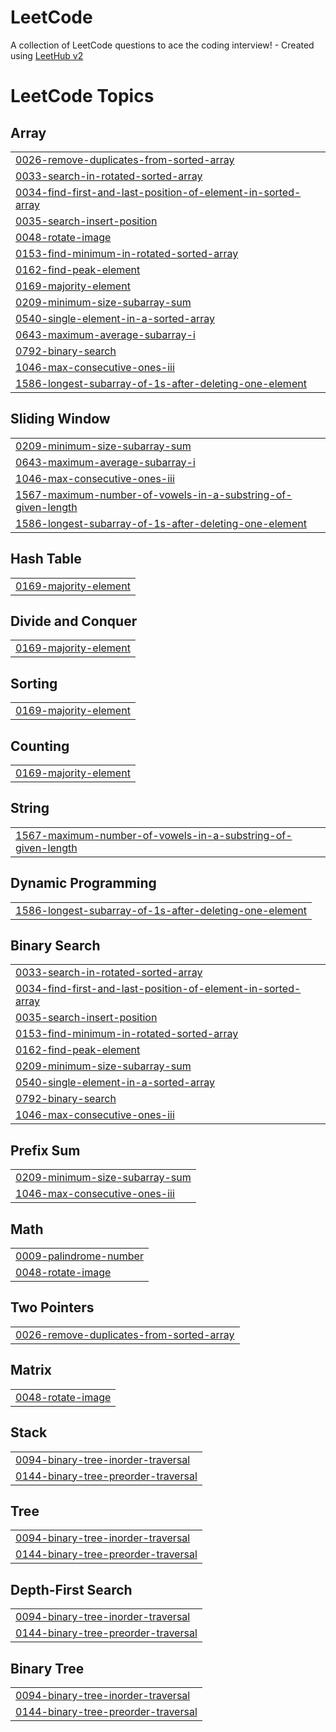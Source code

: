 # LeetCode
A collection of LeetCode questions to ace the coding interview! - Created using [LeetHub v2](https://github.com/arunbhardwaj/LeetHub-2.0)

<!---LeetCode Topics Start-->
# LeetCode Topics
## Array
|  |
| ------- |
| [0026-remove-duplicates-from-sorted-array](https://github.com/RajveerSaini21/LeetCode/tree/master/0026-remove-duplicates-from-sorted-array) |
| [0033-search-in-rotated-sorted-array](https://github.com/RajveerSaini21/LeetCode/tree/master/0033-search-in-rotated-sorted-array) |
| [0034-find-first-and-last-position-of-element-in-sorted-array](https://github.com/RajveerSaini21/LeetCode/tree/master/0034-find-first-and-last-position-of-element-in-sorted-array) |
| [0035-search-insert-position](https://github.com/RajveerSaini21/LeetCode/tree/master/0035-search-insert-position) |
| [0048-rotate-image](https://github.com/RajveerSaini21/LeetCode/tree/master/0048-rotate-image) |
| [0153-find-minimum-in-rotated-sorted-array](https://github.com/RajveerSaini21/LeetCode/tree/master/0153-find-minimum-in-rotated-sorted-array) |
| [0162-find-peak-element](https://github.com/RajveerSaini21/LeetCode/tree/master/0162-find-peak-element) |
| [0169-majority-element](https://github.com/RajveerSaini21/LeetCode/tree/master/0169-majority-element) |
| [0209-minimum-size-subarray-sum](https://github.com/RajveerSaini21/LeetCode/tree/master/0209-minimum-size-subarray-sum) |
| [0540-single-element-in-a-sorted-array](https://github.com/RajveerSaini21/LeetCode/tree/master/0540-single-element-in-a-sorted-array) |
| [0643-maximum-average-subarray-i](https://github.com/RajveerSaini21/LeetCode/tree/master/0643-maximum-average-subarray-i) |
| [0792-binary-search](https://github.com/RajveerSaini21/LeetCode/tree/master/0792-binary-search) |
| [1046-max-consecutive-ones-iii](https://github.com/RajveerSaini21/LeetCode/tree/master/1046-max-consecutive-ones-iii) |
| [1586-longest-subarray-of-1s-after-deleting-one-element](https://github.com/RajveerSaini21/LeetCode/tree/master/1586-longest-subarray-of-1s-after-deleting-one-element) |
## Sliding Window
|  |
| ------- |
| [0209-minimum-size-subarray-sum](https://github.com/RajveerSaini21/LeetCode/tree/master/0209-minimum-size-subarray-sum) |
| [0643-maximum-average-subarray-i](https://github.com/RajveerSaini21/LeetCode/tree/master/0643-maximum-average-subarray-i) |
| [1046-max-consecutive-ones-iii](https://github.com/RajveerSaini21/LeetCode/tree/master/1046-max-consecutive-ones-iii) |
| [1567-maximum-number-of-vowels-in-a-substring-of-given-length](https://github.com/RajveerSaini21/LeetCode/tree/master/1567-maximum-number-of-vowels-in-a-substring-of-given-length) |
| [1586-longest-subarray-of-1s-after-deleting-one-element](https://github.com/RajveerSaini21/LeetCode/tree/master/1586-longest-subarray-of-1s-after-deleting-one-element) |
## Hash Table
|  |
| ------- |
| [0169-majority-element](https://github.com/RajveerSaini21/LeetCode/tree/master/0169-majority-element) |
## Divide and Conquer
|  |
| ------- |
| [0169-majority-element](https://github.com/RajveerSaini21/LeetCode/tree/master/0169-majority-element) |
## Sorting
|  |
| ------- |
| [0169-majority-element](https://github.com/RajveerSaini21/LeetCode/tree/master/0169-majority-element) |
## Counting
|  |
| ------- |
| [0169-majority-element](https://github.com/RajveerSaini21/LeetCode/tree/master/0169-majority-element) |
## String
|  |
| ------- |
| [1567-maximum-number-of-vowels-in-a-substring-of-given-length](https://github.com/RajveerSaini21/LeetCode/tree/master/1567-maximum-number-of-vowels-in-a-substring-of-given-length) |
## Dynamic Programming
|  |
| ------- |
| [1586-longest-subarray-of-1s-after-deleting-one-element](https://github.com/RajveerSaini21/LeetCode/tree/master/1586-longest-subarray-of-1s-after-deleting-one-element) |
## Binary Search
|  |
| ------- |
| [0033-search-in-rotated-sorted-array](https://github.com/RajveerSaini21/LeetCode/tree/master/0033-search-in-rotated-sorted-array) |
| [0034-find-first-and-last-position-of-element-in-sorted-array](https://github.com/RajveerSaini21/LeetCode/tree/master/0034-find-first-and-last-position-of-element-in-sorted-array) |
| [0035-search-insert-position](https://github.com/RajveerSaini21/LeetCode/tree/master/0035-search-insert-position) |
| [0153-find-minimum-in-rotated-sorted-array](https://github.com/RajveerSaini21/LeetCode/tree/master/0153-find-minimum-in-rotated-sorted-array) |
| [0162-find-peak-element](https://github.com/RajveerSaini21/LeetCode/tree/master/0162-find-peak-element) |
| [0209-minimum-size-subarray-sum](https://github.com/RajveerSaini21/LeetCode/tree/master/0209-minimum-size-subarray-sum) |
| [0540-single-element-in-a-sorted-array](https://github.com/RajveerSaini21/LeetCode/tree/master/0540-single-element-in-a-sorted-array) |
| [0792-binary-search](https://github.com/RajveerSaini21/LeetCode/tree/master/0792-binary-search) |
| [1046-max-consecutive-ones-iii](https://github.com/RajveerSaini21/LeetCode/tree/master/1046-max-consecutive-ones-iii) |
## Prefix Sum
|  |
| ------- |
| [0209-minimum-size-subarray-sum](https://github.com/RajveerSaini21/LeetCode/tree/master/0209-minimum-size-subarray-sum) |
| [1046-max-consecutive-ones-iii](https://github.com/RajveerSaini21/LeetCode/tree/master/1046-max-consecutive-ones-iii) |
## Math
|  |
| ------- |
| [0009-palindrome-number](https://github.com/RajveerSaini21/LeetCode/tree/master/0009-palindrome-number) |
| [0048-rotate-image](https://github.com/RajveerSaini21/LeetCode/tree/master/0048-rotate-image) |
## Two Pointers
|  |
| ------- |
| [0026-remove-duplicates-from-sorted-array](https://github.com/RajveerSaini21/LeetCode/tree/master/0026-remove-duplicates-from-sorted-array) |
## Matrix
|  |
| ------- |
| [0048-rotate-image](https://github.com/RajveerSaini21/LeetCode/tree/master/0048-rotate-image) |
## Stack
|  |
| ------- |
| [0094-binary-tree-inorder-traversal](https://github.com/RajveerSaini21/LeetCode/tree/master/0094-binary-tree-inorder-traversal) |
| [0144-binary-tree-preorder-traversal](https://github.com/RajveerSaini21/LeetCode/tree/master/0144-binary-tree-preorder-traversal) |
## Tree
|  |
| ------- |
| [0094-binary-tree-inorder-traversal](https://github.com/RajveerSaini21/LeetCode/tree/master/0094-binary-tree-inorder-traversal) |
| [0144-binary-tree-preorder-traversal](https://github.com/RajveerSaini21/LeetCode/tree/master/0144-binary-tree-preorder-traversal) |
## Depth-First Search
|  |
| ------- |
| [0094-binary-tree-inorder-traversal](https://github.com/RajveerSaini21/LeetCode/tree/master/0094-binary-tree-inorder-traversal) |
| [0144-binary-tree-preorder-traversal](https://github.com/RajveerSaini21/LeetCode/tree/master/0144-binary-tree-preorder-traversal) |
## Binary Tree
|  |
| ------- |
| [0094-binary-tree-inorder-traversal](https://github.com/RajveerSaini21/LeetCode/tree/master/0094-binary-tree-inorder-traversal) |
| [0144-binary-tree-preorder-traversal](https://github.com/RajveerSaini21/LeetCode/tree/master/0144-binary-tree-preorder-traversal) |
<!---LeetCode Topics End-->